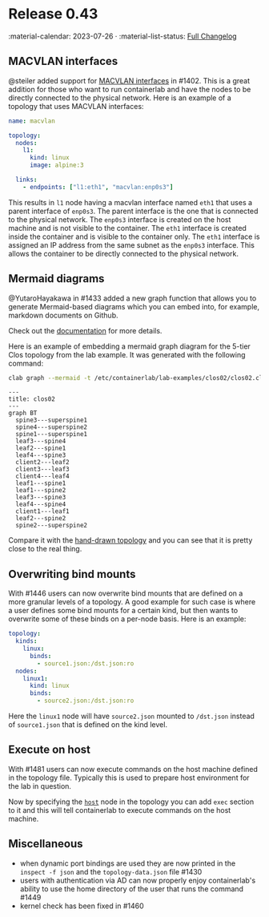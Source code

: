 # Release 0.43

:material-calendar: 2023-07-26 · :material-list-status: [Full Changelog](https://github.com/srl-labs/containerlab/releases)

## MACVLAN interfaces

@steiler added support for [MACVLAN interfaces](../manual/network.md#macvlan-links) in #1402. This is a great addition for those who want to run containerlab and have the nodes to be directly connected to the physical network. Here is an example of a topology that uses MACVLAN interfaces:

```yaml
name: macvlan

topology:
  nodes:
    l1:
      kind: linux
      image: alpine:3

  links:
    - endpoints: ["l1:eth1", "macvlan:enp0s3"]
```

This results in `l1` node having a macvlan interface named `eth1` that uses a parent interface of `enp0s3`. The parent interface is the one that is connected to the physical network. The `enp0s3` interface is created on the host machine and is not visible to the container. The `eth1` interface is created inside the container and is visible to the container only. The `eth1` interface is assigned an IP address from the same subnet as the `enp0s3` interface. This allows the container to be directly connected to the physical network.

## Mermaid diagrams

@YutaroHayakawa in #1433 added a new graph function that allows you to generate Mermaid-based diagrams which you can embed into, for example, markdown documents on Github.

Check out the [documentation](../cmd/graph.md#mermaid_1) for more details.

Here is an example of embedding a mermaid graph diagram for the 5-tier Clos topology from the lab example. It was generated with the following command:

```bash
clab graph --mermaid -t /etc/containerlab/lab-examples/clos02/clos02.clab.yml 
```

```mermaid
---
title: clos02
---
graph BT
  spine3---superspine1
  spine4---superspine2
  spine1---superspine1
  leaf3---spine4
  leaf2---spine1
  leaf4---spine3
  client2---leaf2
  client3---leaf3
  client4---leaf4
  leaf1---spine1
  leaf1---spine2
  leaf3---spine3
  leaf4---spine4
  client1---leaf1
  leaf2---spine2
  spine2---superspine2
```

Compare it with the [hand-drawn topology](../lab-examples/min-5clos.md#description) and you can see that it is pretty close to the real thing.

## Overwriting bind mounts

With #1446 users can now overwrite bind mounts that are defined on a more granular levels of a topology. A good example for such case is where a user defines some bind mounts for a certain kind, but then wants to overwrite some of these binds on a per-node basis. Here is an example:

```yaml
topology:
  kinds:
    linux:
      binds:
        - source1.json:/dst.json:ro
  nodes:
    linux1:
      kind: linux
      binds:
        - source2.json:/dst.json:ro
```

Here the `linux1` node will have `source2.json` mounted to `/dst.json` instead of `source1.json` that is defined on the kind level.

## Execute on host

With #1481 users can now execute commands on the host machine defined in the topology file. Typically this is used to prepare host environment for the lab in question.

Now by specifying the [`host`](../manual/kinds/host.md) node in the topology you can add `exec` section to it and this will tell containerlab to execute commands on the host machine.

## Miscellaneous

* when dynamic port bindings are used they are now printed in the `inspect -f json` and the `topology-data.json` file #1430
* users with authentication via AD can now properly enjoy containerlab's ability to use the home directory of the user that runs the command #1449
* kernel check has been fixed in #1460
